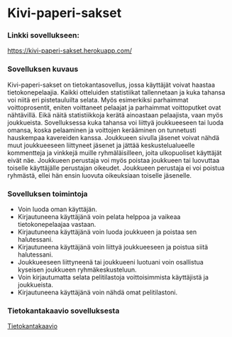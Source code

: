 # Kivi-paperi-sakset
### Linkki sovellukseen:
https://kivi-paperi-sakset.herokuapp.com/

### Sovelluksen kuvaus
Kivi-paperi-sakset on tietokantasovellus, jossa käyttäjät voivat haastaa tietokonepelaajia. Kaikki otteluiden statistiikat tallennetaan ja kuka tahansa voi niitä eri pistetauluilta selata. Myös esimerkiksi parhaimmat voittoprosentit, eniten voittaneet pelaajat ja parhaimmat voittoputket ovat nähtävillä. Eikä näitä statistiikkoja kerätä ainoastaan pelaajista, vaan myös joukkueista. Sovelluksessa kuka tahansa voi liittyä joukkueeseen tai luoda omansa, koska pelaaminen ja voittojen kerääminen on tunnetusti hauskempaa kavereiden kanssa. Joukkueen sivulla jäsenet voivat nähdä muut joukkueeseen liittyneet jäsenet ja jättää keskustelualueelle kommentteja ja vinkkejä muille ryhmäläisilleen, joita ulkopuoliset käyttäjät eivät näe. Joukkueen perustaja voi myös poistaa joukkueen tai luovuttaa toiselle käyttäjälle perustajan oikeudet. Joukkueen perustaja ei voi poistua ryhmästä, ellei hän ensin luovuta oikeuksiaan toiselle jäsenelle.

### Sovelluksen toimintoja
- Voin luoda oman käyttäjän.
- Kirjautuneena käyttäjänä voin pelata helppoa ja vaikeaa tietokonepelaajaa vastaan.
- Kirjautuneena käyttäjänä voin luoda joukkueen ja poistaa sen halutessani.
- Kirjautuneena käyttäjänä voin liittyä joukkueeseen ja poistua siitä halutessani.
- Joukkueeseen liittyneenä tai joukkueeni luotuani voin osallistua kyseisen joukkueen ryhmäkeskusteluun.
- Voin kirjautumatta selata pelitilastoja voittoisimmista käyttäjistä ja joukkueista.
- Kirjautuneena käyttäjänä voin nähdä omat pelitilastoni.

### Tietokantakaavio sovelluksesta
[Tietokantakaavio](https://github.com/pyigyli/kivi-paperi-sakset/blob/master/documentation/tietokantakaavio.md)